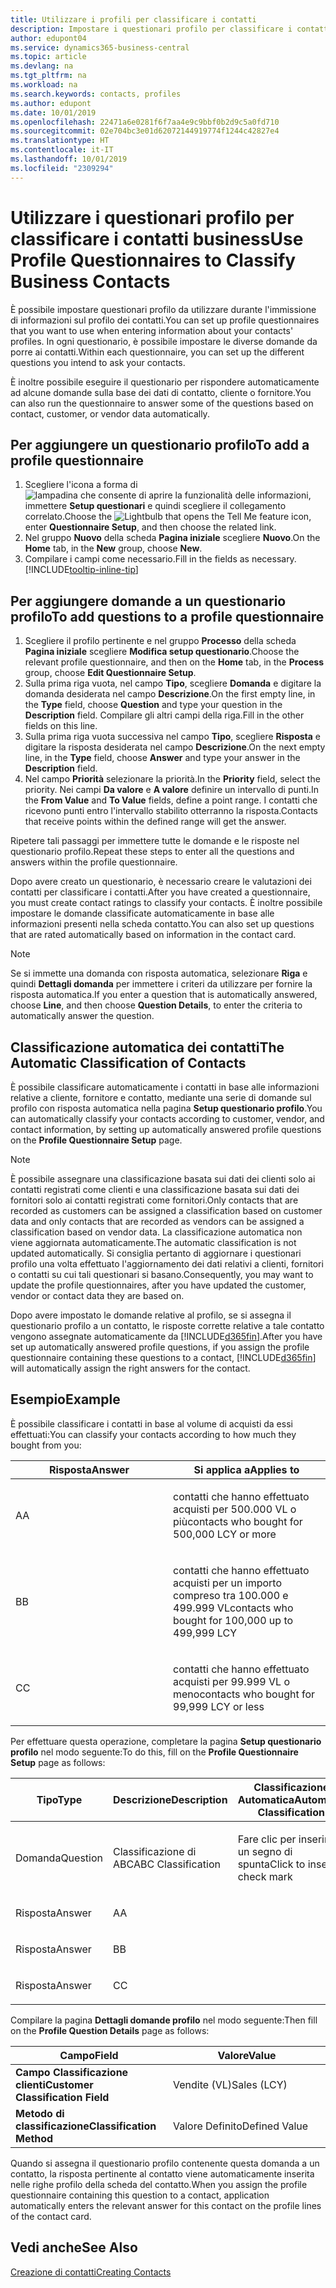 ```yaml
---
title: Utilizzare i profili per classificare i contatti
description: Impostare i questionari profilo per classificare i contatti business
author: edupont04
ms.service: dynamics365-business-central
ms.topic: article
ms.devlang: na
ms.tgt_pltfrm: na
ms.workload: na
ms.search.keywords: contacts, profiles
ms.author: edupont
ms.date: 10/01/2019
ms.openlocfilehash: 22471a6e0281f6f7aa4e9c9bbf0b2d9c5a0fd710
ms.sourcegitcommit: 02e704bc3e01d62072144919774f1244c42827e4
ms.translationtype: HT
ms.contentlocale: it-IT
ms.lasthandoff: 10/01/2019
ms.locfileid: "2309294"
---
```

# <a name="use-profile-questionnaires-to-classify-business-contacts"></a><span data-ttu-id="70fdb-103">Utilizzare i questionari profilo per classificare i contatti business</span><span class="sxs-lookup"><span data-stu-id="70fdb-103">Use Profile Questionnaires to Classify Business Contacts</span></span>
<span data-ttu-id="70fdb-104">È possibile impostare questionari profilo da utilizzare durante l'immissione di informazioni sul profilo dei contatti.</span><span class="sxs-lookup"><span data-stu-id="70fdb-104">You can set up profile questionnaires that you want to use when entering information about your contacts' profiles.</span></span> <span data-ttu-id="70fdb-105">In ogni questionario, è possibile impostare le diverse domande da porre ai contatti.</span><span class="sxs-lookup"><span data-stu-id="70fdb-105">Within each questionnaire, you can set up the different questions you intend to ask your contacts.</span></span>  

<span data-ttu-id="70fdb-106">È inoltre possibile eseguire il questionario per rispondere automaticamente ad alcune domande sulla base dei dati di contatto, cliente o fornitore.</span><span class="sxs-lookup"><span data-stu-id="70fdb-106">You can also run the questionnaire to answer some of the questions based on contact, customer, or vendor data automatically.</span></span>  

## <a name="to-add-a-profile-questionnaire"></a><span data-ttu-id="70fdb-107">Per aggiungere un questionario profilo</span><span class="sxs-lookup"><span data-stu-id="70fdb-107">To add a profile questionnaire</span></span>
1.  <span data-ttu-id="70fdb-108">Scegliere l'icona a forma di ![lampadina che consente di aprire la funzionalità delle informazioni](media/ui-search/search_small.png "Informazioni sull'operazione che si desidera eseguire"), immettere **Setup questionari** e quindi scegliere il collegamento correlato.</span><span class="sxs-lookup"><span data-stu-id="70fdb-108">Choose the ![Lightbulb that opens the Tell Me feature](media/ui-search/search_small.png "Tell me what you want to do") icon, enter **Questionnaire Setup**, and then choose the related link.</span></span>  
2.  <span data-ttu-id="70fdb-109">Nel gruppo **Nuovo** della scheda **Pagina iniziale** scegliere **Nuovo**.</span><span class="sxs-lookup"><span data-stu-id="70fdb-109">On the **Home** tab, in the **New** group, choose **New**.</span></span>  
3.  <span data-ttu-id="70fdb-110">Compilare i campi come necessario.</span><span class="sxs-lookup"><span data-stu-id="70fdb-110">Fill in the fields as necessary.</span></span> [!INCLUDE[tooltip-inline-tip](includes/tooltip-inline-tip_md.md)]  

## <a name="to-add-questions-to-a-profile-questionnaire"></a><span data-ttu-id="70fdb-111">Per aggiungere domande a un questionario profilo</span><span class="sxs-lookup"><span data-stu-id="70fdb-111">To add questions to a profile questionnaire</span></span>
1.  <span data-ttu-id="70fdb-112">Scegliere il profilo pertinente e nel gruppo **Processo** della scheda **Pagina iniziale** scegliere **Modifica setup questionario**.</span><span class="sxs-lookup"><span data-stu-id="70fdb-112">Choose the relevant profile questionnaire, and then on the **Home** tab, in the **Process** group, choose **Edit Questionnaire Setup**.</span></span>  
2.  <span data-ttu-id="70fdb-113">Sulla prima riga vuota, nel campo **Tipo**, scegliere **Domanda** e digitare la domanda desiderata nel campo **Descrizione**.</span><span class="sxs-lookup"><span data-stu-id="70fdb-113">On the first empty line, in the **Type** field, choose **Question** and type your question in the **Description** field.</span></span> <span data-ttu-id="70fdb-114">Compilare gli altri campi della riga.</span><span class="sxs-lookup"><span data-stu-id="70fdb-114">Fill in the other fields on this line.</span></span>  
3.  <span data-ttu-id="70fdb-115">Sulla prima riga vuota successiva nel campo **Tipo**, scegliere **Risposta** e digitare la risposta desiderata nel campo **Descrizione**.</span><span class="sxs-lookup"><span data-stu-id="70fdb-115">On the next empty line, in the **Type** field, choose **Answer** and type your answer in the **Description** field.</span></span>  
4.  <span data-ttu-id="70fdb-116">Nel campo **Priorità** selezionare la priorità.</span><span class="sxs-lookup"><span data-stu-id="70fdb-116">In the **Priority** field, select the priority.</span></span> <span data-ttu-id="70fdb-117">Nei campi **Da valore** e **A valore** definire un intervallo di punti.</span><span class="sxs-lookup"><span data-stu-id="70fdb-117">In the **From Value** and **To Value** fields, define a point range.</span></span> <span data-ttu-id="70fdb-118">I contatti che ricevono punti entro l'intervallo stabilito otterranno la risposta.</span><span class="sxs-lookup"><span data-stu-id="70fdb-118">Contacts that receive points within the defined range will get the answer.</span></span>  

<span data-ttu-id="70fdb-119">Ripetere tali passaggi per immettere tutte le domande e le risposte nel questionario profilo.</span><span class="sxs-lookup"><span data-stu-id="70fdb-119">Repeat these steps to enter all the questions and answers within the profile questionnaire.</span></span>

<span data-ttu-id="70fdb-120">Dopo avere creato un questionario, è necessario creare le valutazioni dei contatti per classificare i contatti.</span><span class="sxs-lookup"><span data-stu-id="70fdb-120">After you have created a questionnaire, you must create contact ratings to classify your contacts.</span></span> <span data-ttu-id="70fdb-121">È inoltre possibile impostare le domande classificate automaticamente in base alle informazioni presenti nella scheda contatto.</span><span class="sxs-lookup"><span data-stu-id="70fdb-121">You can also set up questions that are rated automatically based on information in the contact card.</span></span>  

> [!NOTE]
> <span data-ttu-id="70fdb-122">Se si immette una domanda con risposta automatica, selezionare <STRONG>Riga</STRONG> e quindi <STRONG>Dettagli domanda</STRONG> per immettere i criteri da utilizzare per fornire la risposta automatica.</span><span class="sxs-lookup"><span data-stu-id="70fdb-122">If you enter a question that is automatically answered, choose <STRONG>Line</STRONG>, and then choose <STRONG>Question Details</STRONG>, to enter the criteria to automatically answer the question.</span></span>

## <a name="the-automatic-classification-of-contacts"></a><span data-ttu-id="70fdb-123">Classificazione automatica dei contatti</span><span class="sxs-lookup"><span data-stu-id="70fdb-123">The Automatic Classification of Contacts</span></span>
<span data-ttu-id="70fdb-124">È possibile classificare automaticamente i contatti in base alle informazioni relative a cliente, fornitore e contatto, mediante una serie di domande sul profilo con risposta automatica nella pagina **Setup questionario profilo**.</span><span class="sxs-lookup"><span data-stu-id="70fdb-124">You can automatically classify your contacts according to customer, vendor, and contact information, by setting up automatically answered profile questions on the **Profile Questionnaire Setup** page.</span></span>  

> [!NOTE]
> <span data-ttu-id="70fdb-125">È possibile assegnare una classificazione basata sui dati dei clienti solo ai contatti registrati come clienti e una classificazione basata sui dati dei fornitori solo ai contatti registrati come fornitori.</span><span class="sxs-lookup"><span data-stu-id="70fdb-125">Only contacts that are recorded as customers can be assigned a classification based on customer data and only contacts that are recorded as vendors can be assigned a classification based on vendor data.</span></span> <span data-ttu-id="70fdb-126">La classificazione automatica non viene aggiornata automaticamente.</span><span class="sxs-lookup"><span data-stu-id="70fdb-126">The automatic classification is not updated automatically.</span></span> <span data-ttu-id="70fdb-127">Si consiglia pertanto di aggiornare i questionari profilo una volta effettuato l'aggiornamento dei dati relativi a clienti, fornitori o contatti su cui tali questionari si basano.</span><span class="sxs-lookup"><span data-stu-id="70fdb-127">Consequently, you may want to update the profile questionnaires, after you have updated the customer, vendor or contact data they are based on.</span></span>  

<span data-ttu-id="70fdb-128">Dopo avere impostato le domande relative al profilo, se si assegna il questionario profilo a un contatto, le risposte corrette relative a tale contatto vengono assegnate automaticamente da [!INCLUDE[d365fin](includes/d365fin_md.md)].</span><span class="sxs-lookup"><span data-stu-id="70fdb-128">After you have set up automatically answered profile questions, if you assign the profile questionnaire containing these questions to a contact, [!INCLUDE[d365fin](includes/d365fin_md.md)] will automatically assign the right answers for the contact.</span></span>  

## <a name="example"></a><span data-ttu-id="70fdb-129">Esempio</span><span class="sxs-lookup"><span data-stu-id="70fdb-129">Example</span></span>
<span data-ttu-id="70fdb-130">È possibile classificare i contatti in base al volume di acquisti da essi effettuati:</span><span class="sxs-lookup"><span data-stu-id="70fdb-130">You can classify your contacts according to how much they bought from you:</span></span>

<table>
<colgroup>
<col style="width: 50%" />
<col style="width: 50%" />
</colgroup>
<thead>
<tr class="header">
<th><span data-ttu-id="70fdb-131"><strong>Risposta</strong></span><span class="sxs-lookup"><span data-stu-id="70fdb-131"><strong>Answer</strong></span></span></th>
<th><span data-ttu-id="70fdb-132"><strong>Si applica a</strong></span><span class="sxs-lookup"><span data-stu-id="70fdb-132"><strong>Applies to</strong></span></span></th>
</tr>
</thead>
<tbody>
<tr class="odd">
<td><p><span data-ttu-id="70fdb-133">A</span><span class="sxs-lookup"><span data-stu-id="70fdb-133">A</span></span></p></td>
<td><p><span data-ttu-id="70fdb-134">contatti che hanno effettuato acquisti per 500.000 VL o più</span><span class="sxs-lookup"><span data-stu-id="70fdb-134">contacts who bought for 500,000 LCY or more</span></span></p></td>
</tr>
<tr class="even">
<td><p><span data-ttu-id="70fdb-135">B</span><span class="sxs-lookup"><span data-stu-id="70fdb-135">B</span></span></p></td>
<td><p><span data-ttu-id="70fdb-136">contatti che hanno effettuato acquisti per un importo compreso tra 100.000 e 499.999 VL</span><span class="sxs-lookup"><span data-stu-id="70fdb-136">contacts who bought for 100,000 up to 499,999 LCY</span></span></p></td>
</tr>
<tr class="odd">
<td><p><span data-ttu-id="70fdb-137">C</span><span class="sxs-lookup"><span data-stu-id="70fdb-137">C</span></span></p></td>
<td><p><span data-ttu-id="70fdb-138">contatti che hanno effettuato acquisti per 99.999 VL o meno</span><span class="sxs-lookup"><span data-stu-id="70fdb-138">contacts who bought for 99,999 LCY or less</span></span></p></td>
</tr>
</tbody>
</table>

<span data-ttu-id="70fdb-139">Per effettuare questa operazione, completare la pagina **Setup questionario profilo** nel modo seguente:</span><span class="sxs-lookup"><span data-stu-id="70fdb-139">To do this, fill on the **Profile Questionnaire Setup** page as follows:</span></span>


<table>
<colgroup>
<col style="width: 20%" />
<col style="width: 20%" />
<col style="width: 20%" />
<col style="width: 20%" />
<col style="width: 20%" />
</colgroup>
<thead>
<tr class="header">
<th><span data-ttu-id="70fdb-140"><strong>Tipo</strong></span><span class="sxs-lookup"><span data-stu-id="70fdb-140"><strong>Type</strong></span></span></th>
<th><span data-ttu-id="70fdb-141"><strong>Descrizione</strong></span><span class="sxs-lookup"><span data-stu-id="70fdb-141"><strong>Description</strong></span></span></th>
<th><span data-ttu-id="70fdb-142"><strong>Classificazione Automatica</strong></span><span class="sxs-lookup"><span data-stu-id="70fdb-142"><strong>Automatic Classification</strong></span></span></th>
<th><span data-ttu-id="70fdb-143"><strong>Da Valore</strong></span><span class="sxs-lookup"><span data-stu-id="70fdb-143"><strong>From Value</strong></span></span></th>
<th><span data-ttu-id="70fdb-144"><strong>A Valore</strong></span><span class="sxs-lookup"><span data-stu-id="70fdb-144"><strong>To Value</strong></span></span></th>
</tr>
</thead>
<tbody>
<tr class="odd">
<td><p><span data-ttu-id="70fdb-145">Domanda</span><span class="sxs-lookup"><span data-stu-id="70fdb-145">Question</span></span></p></td>
<td><p><span data-ttu-id="70fdb-146">Classificazione di ABC</span><span class="sxs-lookup"><span data-stu-id="70fdb-146">ABC Classification</span></span></p></td>
<td><p><span data-ttu-id="70fdb-147">Fare clic per inserire un segno di spunta</span><span class="sxs-lookup"><span data-stu-id="70fdb-147">Click to insert a check mark</span></span></p></td>
<td><p> </p></td>
<td><p> </p></td>
</tr>
<tr class="even">
<td><p><span data-ttu-id="70fdb-148">Risposta</span><span class="sxs-lookup"><span data-stu-id="70fdb-148">Answer</span></span></p></td>
<td><p><span data-ttu-id="70fdb-149">A</span><span class="sxs-lookup"><span data-stu-id="70fdb-149">A</span></span></p></td>
<td><p> </p></td>
<td><p><span data-ttu-id="70fdb-150">500.000</span><span class="sxs-lookup"><span data-stu-id="70fdb-150">500,000</span></span></p></td>
<td><p> </p></td>
</tr>
<tr class="odd">
<td><p><span data-ttu-id="70fdb-151">Risposta</span><span class="sxs-lookup"><span data-stu-id="70fdb-151">Answer</span></span></p></td>
<td><p><span data-ttu-id="70fdb-152">B</span><span class="sxs-lookup"><span data-stu-id="70fdb-152">B</span></span></p></td>
<td><p> </p></td>
<td><p><span data-ttu-id="70fdb-153">100,000</span><span class="sxs-lookup"><span data-stu-id="70fdb-153">100,000</span></span></p></td>
<td><p><span data-ttu-id="70fdb-154">499,999</span><span class="sxs-lookup"><span data-stu-id="70fdb-154">499,999</span></span></p></td>
</tr>
<tr class="even">
<td><p><span data-ttu-id="70fdb-155">Risposta</span><span class="sxs-lookup"><span data-stu-id="70fdb-155">Answer</span></span></p></td>
<td><p><span data-ttu-id="70fdb-156">C</span><span class="sxs-lookup"><span data-stu-id="70fdb-156">C</span></span></p></td>
<td><p> </p></td>
<td><p> </p></td>
<td><p><span data-ttu-id="70fdb-157">99,999</span><span class="sxs-lookup"><span data-stu-id="70fdb-157">99,999</span></span></p></td>
</tr>
</tbody>
</table>

<span data-ttu-id="70fdb-158">Compilare la pagina **Dettagli domande profilo** nel modo seguente:</span><span class="sxs-lookup"><span data-stu-id="70fdb-158">Then fill on the **Profile Question Details** page as follows:</span></span>
<table>
<colgroup>
<col style="width: 50%" />
<col style="width: 50%" />
</colgroup>
<thead>
<tr class="header">
<th><span data-ttu-id="70fdb-159"><strong>Campo</strong></span><span class="sxs-lookup"><span data-stu-id="70fdb-159"><strong>Field</strong></span></span></th>
<th><span data-ttu-id="70fdb-160"><strong>Valore</strong></span><span class="sxs-lookup"><span data-stu-id="70fdb-160"><strong>Value</strong></span></span></th>
</tr>
</thead>
<tbody>
<tr>
<td><span data-ttu-id="70fdb-161"><strong>Campo Classificazione clienti</strong></span><span class="sxs-lookup"><span data-stu-id="70fdb-161"><strong>Customer Classification Field</strong></span></span></td>
<td><span data-ttu-id="70fdb-162"><emphasis>Vendite (VL)</emphasis></span><span class="sxs-lookup"><span data-stu-id="70fdb-162"><emphasis>Sales (LCY)</emphasis></span></span></td>
</tr>
<tr>
<td><span data-ttu-id="70fdb-163"><strong>Metodo di classificazione</strong></span><span class="sxs-lookup"><span data-stu-id="70fdb-163"><strong>Classification Method</strong></span></span></td>
<td><span data-ttu-id="70fdb-164"><emphasis>Valore Definito</emphasis></span><span class="sxs-lookup"><span data-stu-id="70fdb-164"><emphasis>Defined Value</emphasis></span></span></td>
</tr>
</tbody>
</table>

<span data-ttu-id="70fdb-165">Quando si assegna il questionario profilo contenente questa domanda a un contatto, la risposta pertinente al contatto viene automaticamente inserita nelle righe profilo della scheda del contatto.</span><span class="sxs-lookup"><span data-stu-id="70fdb-165">When you assign the profile questionnaire containing this question to a contact, application automatically enters the relevant answer for this contact on the profile lines of the contact card.</span></span>

## <a name="see-also"></a><span data-ttu-id="70fdb-166">Vedi anche</span><span class="sxs-lookup"><span data-stu-id="70fdb-166">See Also</span></span>
[<span data-ttu-id="70fdb-167">Creazione di contatti</span><span class="sxs-lookup"><span data-stu-id="70fdb-167">Creating Contacts</span></span>](marketing-create-contact-companies.md)  

